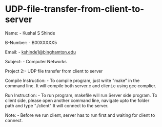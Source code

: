 # UDP-file-transfer-from-client-to-server

Name: - Kushal S Shinde

B-Number: - B00XXXXX5

Email: - kshinde1@binghamton.edu

Subject: - Computer Networks

Project 2:- UDP file transfer from client to server


Compile Instruction: - 
To compile program, just write "make" in the command line. It will compile both server.c and client.c using gcc complier.


Run Instruction: - 
To run program, makefile will run Server side program. To client side, please open another command line, navigate upto the folder path and type "./client" It will connect to the server.


Note: - Before we run client, server has to run first and waiting for client to connect.


